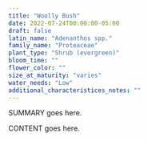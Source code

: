 ```yaml
---
title: "Woolly Bush"
date: 2022-07-24T00:00:00-05:00
draft: false
latin_name: "Adenanthos spp."
family_name: "Proteaceae"
plant_type: "Shrub (evergreen)"
bloom_time: ""
flower_color: ""
size_at_maturity: "varies"
water_needs: "Low"
additional_characteristices_notes: ""
---
```


SUMMARY goes here.

<!--more-->

CONTENT goes here.